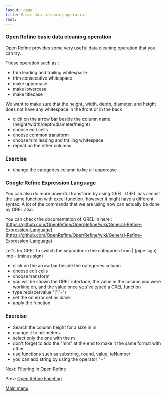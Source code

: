 ```yaml
---
layout: page
title: Basic data cleaning operation
root: .
---
```


### Open Refine basic data cleaning operation

Open Refine provides some very useful data cleaning operation that you can try.

Those operation such as :

- trim leading and trailing whitespace
- trim consecutive whitespace
- make uppercase
- make lowercase
- make titlecase

We want to make sure that the height, width, depth, diameter, and height does not have any whitespace in the front or in the back

- click on the arrow bar beside the column name (height/width/depth/diameter/height)
- choose edit cells
- choose common transform
- choose trim leading and trailing whitespace
- repeat on the other columns

### Exercise

- change the categories column to be all uppercase

### Google Refine Expression Language

You can also do more powerful transform by using GREL. GREL has almost the same function with excel function, however it might have a different syntax. A lot of the commands that we are using now can actually be done by GREL also.

You can check the documentation of GREL in here : [https://github.com/OpenRefine/OpenRefine/wiki/General-Refine-Expression-Language](https://github.com/OpenRefine/OpenRefine/wiki/General-Refine-Expression-Language)

Let's try GREL to switch the separator in the categories from | (pipe sign) into - (minus sign)

- click on the arrow bar beside the categories column
- choose edit cells
- choose transform
- you will be shown the GREL interface, the value in the column you were working on, and the value once you've typed a GREL function
- type replace(value,"|","-")
- set the on error set as blank
- apply the function

### Exercise

- Search the column height for a size in m.
- change it to milimeters
- select only the one with the m
- don't forget to add the "mm" at the end to make it the same format with other
- use functions such as substring, round, value, toNumber
- you can add string by using the operator "+"

Next: [Filtering in Open Refine](open-refine-06-filtering.html)

Prev: [Open Refine Faceting](open-refine-04-faceting.html)


[Main menu](index.html)
